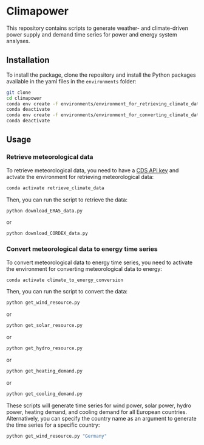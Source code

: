 # Climapower

This repository contains scripts to generate weather- and climate-driven power supply and demand time series for power and energy system analyses.

## Installation

To install the package, clone the repository and install the Python packages available in the yaml files in the `environments` folder:

```bash
git clone
cd climapower
conda env create -f environments/environment_for_retrieving_climate_data.yml
conda deactivate
conda env create -f environments/environment_for_converting_climate_data_to_energy.yml
conda deactivate
```

## Usage

### Retrieve meteorological data

To retrieve meteorological data, you need to have a [CDS API key](https://cds.climate.copernicus.eu/api-how-to) and actvate the environment for retrieving meteorological data:

```bash
conda activate retrieve_climate_data
```

Then, you can run the script to retrieve the data:

```bash
python download_ERA5_data.py
```

or

```bash
python download_CORDEX_data.py
```

### Convert meteorological data to energy time series

To convert meteorological data to energy time series, you need to activate the environment for converting meteorological data to energy:

```bash
conda activate climate_to_energy_conversion
```

Then, you can run the script to convert the data:

```bash
python get_wind_resource.py
```

or

```bash
python get_solar_resource.py
```

or

```bash
python get_hydro_resource.py
```

or

```bash
python get_heating_demand.py
```

or

```bash
python get_cooling_demand.py
```

These scripts will generate time series for wind power, solar power, hydro power, heating demand, and cooling demand for all European countries. Alternatively, you can specify the country name as an argument to generate the time series for a specific country:

```bash
python get_wind_resource.py "Germany"
```